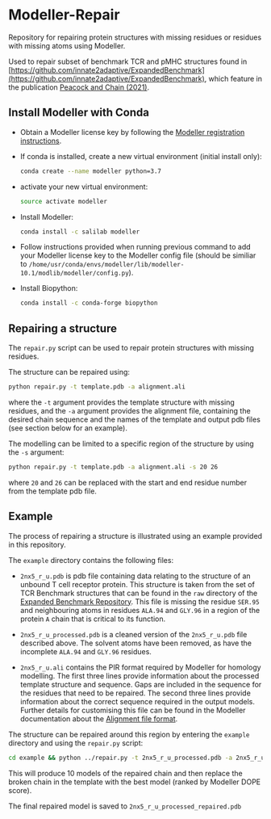 # Modeller-Repair

Repository for repairing protein structures with missing residues or residues with missing atoms using Modeller.

Used to repair subset of benchmark TCR and pMHC structures found in [https://github.com/innate2adaptive/ExpandedBenchmark](https://github.com/innate2adaptive/ExpandedBenchmark), which feature in the publication [Peacock and Chain (2021)](https://doi.org/10.3389/fimmu.2021.686127).

## Install Modeller with Conda

* Obtain a Modeller license key by following the [Modeller registration instructions](https://salilab.org/modeller/registration.html).

* If conda is installed, create a new virtual environment (initial install only):

  ```bash
  conda create --name modeller python=3.7
  ```
* activate your new virtual environment:
 
  ```bash
  source activate modeller
  ```
* Install Modeller:

  ```bash
  conda install -c salilab modeller
  ```
* Follow instructions provided when running previous command to add your Modeller license key to the Modeller config file (should be similiar to `/home/usr/conda/envs/modeller/lib/modeller-10.1/modlib/modeller/config.py`).

* Install Biopython:
  ```bash
  conda install -c conda-forge biopython
  ```
## Repairing a structure

The `repair.py` script can be used to repair protein structures with missing residues.

The structure can be repaired using:
  ```bash
  python repair.py -t template.pdb -a alignment.ali
  ```
where the `-t` argument provides the template structure with missing residues, and the `-a` argument provides the alignment file, containing the desired chain sequence and the names of the template and output pdb files (see section below for an example).

The modelling can be limited to a specific region of the structure by using the `-s` argument:
  ```bash
  python repair.py -t template.pdb -a alignment.ali -s 20 26
  ```
where `20` and `26` can be replaced with the start and end residue number from the template pdb file.

## Example

The process of repairing a structure is illustrated using an example provided in this repository.

The `example` directory contains the following files:

* `2nx5_r_u.pdb` is pdb file containing data relating to the structure of an unbound T cell receptor protein. This structure is taken from the set of TCR Benchmark structures that can be found in the `raw` directory of the [Expanded Benchmark Repository](https://github.com/innate2adaptive/ExpandedBenchmark). This file is missing the residue `SER.95` and neighbouring atoms in residues `ALA.94` and `GLY.96`  in a region of the protein `A` chain that is critical to its function.

* `2nx5_r_u_processed.pdb` is a cleaned version of the `2nx5_r_u.pdb` file described above. The solvent atoms have been removed, as have the incomplete `ALA.94` and `GLY.96` residues.

* `2nx5_r_u.ali` contains the PIR format required by Modeller for homology modelling. The first three lines provide information about the processed template structure and sequence. Gaps are included in the sequence for the residues that need to be repaired. The second three lines provide information about the correct sequence required in the output models. Further details for customising this file can be found in the Modeller documentation about the [Alignment file format](https://salilab.org/modeller/8v2/manual/node176.html).

The structure can be repaired around this region by entering the `example` directory and using the `repair.py` script:
```bash
cd example && python ../repair.py -t 2nx5_r_u_processed.pdb -a 2nx5_r_u.ali -s 94 96
```
This will produce 10 models of the repaired chain and then replace the broken chain in the template with the best model (ranked by Modeller DOPE score).

The final repaired model is saved to `2nx5_r_u_processed_repaired.pdb`

